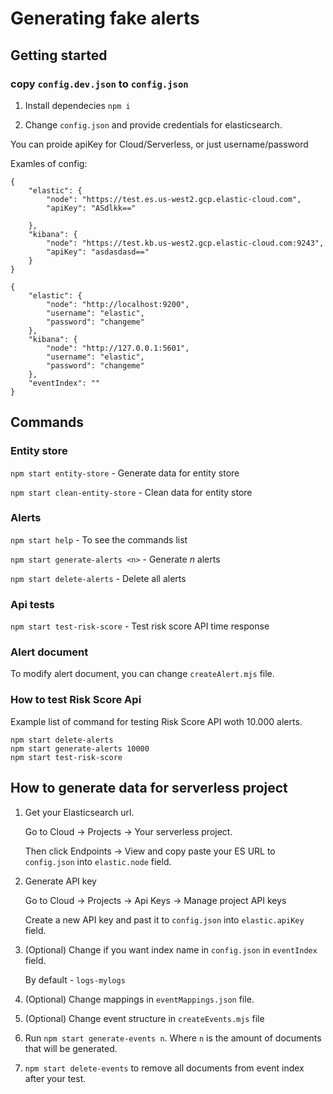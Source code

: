 # Generating fake alerts

## Getting started

### copy `config.dev.json` to `config.json`

1. Install dependecies
`npm i`

2. Change `config.json` and provide credentials for elasticsearch.

You can proide apiKey for Cloud/Serverless, or just username/password

Examles of config:

```
{
    "elastic": {
        "node": "https://test.es.us-west2.gcp.elastic-cloud.com",
        "apiKey": "ASdlkk=="

    },
    "kibana": {
        "node": "https://test.kb.us-west2.gcp.elastic-cloud.com:9243",
        "apiKey": "asdasdasd=="
    }
}
```


```
{
    "elastic": {
        "node": "http://localhost:9200",
        "username": "elastic",
        "password": "changeme"
    },
    "kibana": {
        "node": "http://127.0.0.1:5601",
        "username": "elastic",
        "password": "changeme"
    },
    "eventIndex": ""
}
```



## Commands

### Entity store

`npm start entity-store` - Generate data for entity store

`npm start clean-entity-store` - Clean data for entity store

### Alerts
`npm start help` - To see the commands list

`npm start generate-alerts <n>` - Generate *n* alerts

`npm start delete-alerts` - Delete all alerts

### Api tests

`npm start test-risk-score` - Test risk score API time response


### Alert document

To modify alert document, you can change `createAlert.mjs` file.


### How to test Risk Score Api

Example list of command for testing Risk Score API woth 10.000 alerts.
```
npm start delete-alerts
npm start generate-alerts 10000
npm start test-risk-score
```

## How to generate data for serverless project

1. Get your Elasticsearch url. 
   
   Go to Cloud -> Projects -> Your serverless project.

   Then click Endpoints -> View and copy paste your ES URL to `config.json` into `elastic.node` field.

2. Generate API key

   Go to Cloud -> Projects -> Api Keys -> Manage project API keys

   Create a new API key and past it to `config.json` into `elastic.apiKey` field.

3. (Optional) Change if you want index name in `config.json` in `eventIndex` field. 
  
   By default - `logs-mylogs`

4. (Optional) Change mappings in `eventMappings.json` file.

5. (Optional) Change event structure in `createEvents.mjs` file

6. Run `npm start generate-events n`. Where `n` is the amount of documents that will be generated.

7. `npm start delete-events` to remove all documents from event index after your test.
